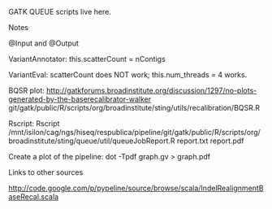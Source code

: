 GATK QUEUE scripts live here.

Notes

@Input and @Output

VariantAnnotator:    this.scatterCount = nContigs

VariantEval: scatterCount does NOT work; this.num_threads = 4 works.

BQSR plot: http://gatkforums.broadinstitute.org/discussion/1297/no-plots-generated-by-the-baserecalibrator-walker
	git/gatk/public/R/scripts/org/broadinstitute/sting/utils/recalibration/BQSR.R

Rscript: Rscript /mnt/isilon/cag/ngs/hiseq/respublica/pipeline/git/gatk/public/R/scripts/org/broadinstitute/sting/queue/util/queueJobReport.R  report.txt report.pdf

Create a plot of the pipeline:
 dot -Tpdf graph.gv > graph.pdf
 

Links to other sources

http://code.google.com/p/pypeline/source/browse/scala/IndelRealignmentBaseRecal.scala
